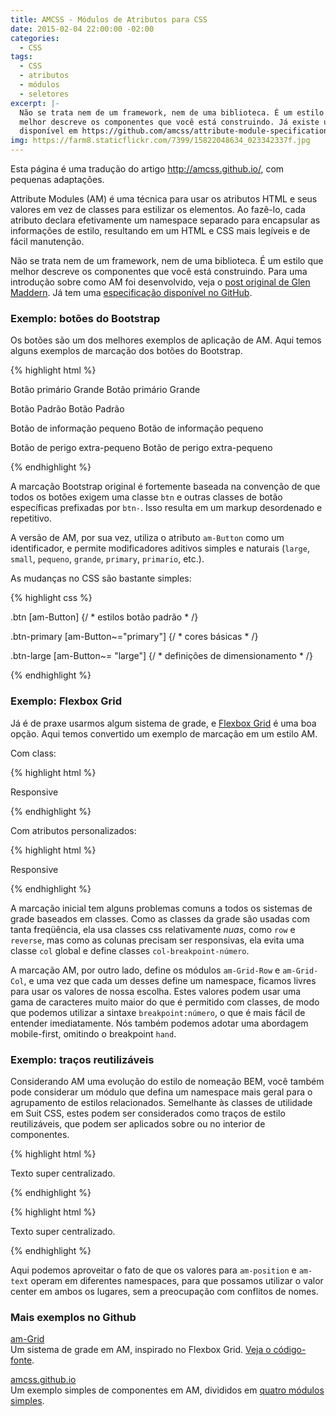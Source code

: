 ```yaml
---
title: AMCSS - Módulos de Atributos para CSS
date: 2015-02-04 22:00:00 -02:00
categories:
  - CSS
tags:
  - CSS
  - atributos
  - módulos
  - seletores
excerpt: |-
  Não se trata nem de um framework, nem de uma biblioteca. É um estilo que
  melhor descreve os componentes que você está construindo. Já existe uma especificação
  disponível em https://github.com/amcss/attribute-module-specification/
img: https://farm8.staticflickr.com/7399/15822048634_023342337f.jpg
---
```


>
  Esta página é uma tradução do artigo <a href="http://amcss.github.io/" hreflang="en">http://amcss.github.io/</a>, com pequenas adaptações.

Attribute Modules (AM) é uma técnica para usar os atributos HTML e seus valores em vez de classes para estilizar os elementos. Ao fazê-lo, cada atributo declara efetivamente um namespace separado para encapsular as informações de estilo, resultando em um HTML e CSS mais legíveis e de fácil manutenção.

Não se trata nem de um framework, nem de uma biblioteca. É um estilo que melhor descreve os componentes que você está construindo. Para uma introdução sobre como AM foi desenvolvido, veja o <a href="http://glenmaddern.com/articles/introducing-am-css" hreflang="en">post original de Glen Maddern</a>. Já tem uma <a href="https://github.com/amcss/attribute-module-specification/" hreflang="en">especificação disponível no GitHub</a>.

### Exemplo: botões do Bootstrap

Os botões são um dos melhores exemplos de aplicação de AM. Aqui temos alguns exemplos de marcação dos botões do Bootstrap.


{% highlight html %}

<!-- Botão primário Grande -->
<a class="btn btn-primary btn-lg"> Botão primário Grande </a>
<a am-Button="primary large"> Botão primário Grande </a>

<!-- Botão Padrão -->
<a class="btn btn-default"> Botão Padrão </a>
<a am-Button> Botão Padrão </a>

<!-- Botão de informação pequeno -->
<a class="btn btn-info btn-sm"> Botão de informação pequeno </a>
<a am-Button="info small"> Botão de informação pequeno </a>

<!-- Botão de perigo extra-pequeno -->
<a class="btn btn-danger btn-xs"> Botão de perigo extra-pequeno </a>
<a am-Button="danger extra-small"> Botão de perigo extra-pequeno </a>

{% endhighlight %}


A marcação Bootstrap original é fortemente baseada na convenção de que todos os botões exigem uma classe <code>btn</code> e outras classes de botão específicas prefixadas por <code>btn-</code>. Isso resulta em um markup desordenado e repetitivo.

A versão de AM, por sua vez, utiliza o atributo <code>am-Button</code> como um identificador, e permite modificadores aditivos simples e naturais (<code>large</code>, <code>small</code>, <code>pequeno</code>, <code>grande</code>, <code>primary</code>, <code>primario</code>, etc.).

As mudanças no CSS são bastante simples:


{% highlight css %}

.btn
[am-Button] {/ * estilos botão padrão * /}

.btn-primary
[am-Button~="primary"] {/ * cores básicas * /}

.btn-large
[am-Button~= "large"] {/ * definições de dimensionamento * /}

{% endhighlight %}


### Exemplo: Flexbox Grid

Já é de praxe usarmos algum sistema de grade, e <a href="http://flexboxgrid.com/" hreflang="en">Flexbox Grid</a> é uma boa opção. Aqui temos convertido um exemplo de marcação em um estilo AM.

Com class:

{% highlight html %}

<div class="row reverse">
    <div class="column-12--hand column-8--lap">
        <div class="box">Responsive</div>
    </div>
</div>

{% endhighlight %}

Com atributos personalizados:

{% highlight html %}

<div am-Grid-Row="reverse">
    <div am-Grid-Col="12 lap:8">
        <div am-Demo="box">Responsive</div>
    </div>
</div>

{% endhighlight %}


A marcação inicial tem alguns problemas comuns a todos os sistemas de grade baseados em classes. Como as classes da grade são usadas com tanta freqüência, ela usa classes css relativamente <em>nuas</em>, como <code>row</code> e <code>reverse</code>, mas como as colunas precisam ser responsivas, ela evita uma classe <code>col</code> global e define classes <code>col-breakpoint-número</code>.

A marcação AM, por outro lado, define os módulos <code>am-Grid-Row</code> e <code>am-Grid-Col</code>, e uma vez que cada um desses define um namespace, ficamos livres para usar os valores de nossa escolha. Estes valores podem usar uma gama de caracteres muito maior do que é permitido com classes, de modo que podemos utilizar a sintaxe <code>breakpoint:número</code>, o que é mais fácil de entender imediatamente. Nós também podemos adotar uma abordagem mobile-first, omitindo o breakpoint <code>hand</code>.

### Exemplo: traços reutilizáveis

Considerando AM uma evolução do estilo de nomeação BEM, você também pode considerar um módulo que defina um namespace mais geral para o agrupamento de estilos relacionados. Semelhante às classes de utilidade em Suit CSS, estes podem ser considerados como traços de estilo reutilizáveis, que podem ser aplicados sobre ou no interior de componentes.


{% highlight html %}

<div class="u-posAbsoluteCenter">
   <div class="u-textTruncate u-textCenter">
     Texto super centralizado.
   </div>
</div>

{% endhighlight %}



{% highlight html %}

<div am-position="center absolute">
   <div am-text="center truncate">
     Texto super centralizado.
   </div>
</div>

{% endhighlight %}


Aqui podemos aproveitar o fato de que os valores para <code>am-position</code> e <code>am-text</code> operam em diferentes namespaces, para que possamos utilizar o valor center em ambos os lugares, sem a preocupação com conflitos de nomes.

### Mais exemplos no Github



<a href="https://github.com/benschwarz/am-grid">am-Grid</a><br>Um sistema de grade em AM, inspirado no Flexbox Grid. <a href="https://github.com/benschwarz/am-grid/blob/master/src/grid.css">Veja o  código-fonte</a>.

<a href="https://github.com/amcss/amcss.github.io/tree/development">amcss.github.io</a><br>Um exemplo simples de componentes em AM, divididos em <a href="https://github.com/amcss/amcss.github.io/tree/development/src/styles/modules">quatro módulos simples</a>.

